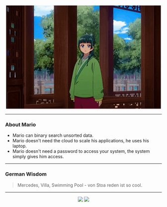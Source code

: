 <p align="center">
  <img src="assets/maomao.gif" />
</p>

---

### About Mario
- Mario can binary search unsorted data.
- Mario doesn't need the cloud to scale his applications, he uses his laptop.
- Mario doesn't need a password to access your system, the system simply gives him access.

---

### German Wisdom
> Mercedes, Villa, Swimming Pool - von Stoa reden ist so cool.

---

<p align="center">
  <a>
    <img height="180em" src="https://github-readme-stats-eight-theta.vercel.app/api?username=Torfkopp&show_icons=true&theme=dark&include_all_commits=true&count_private=true"/>
  </a>
  <a href="https://github.com/Torfkopp?tab=repositories">
    <img height="180em" src="https://github-readme-stats-eight-theta.vercel.app/api/top-langs/?username=torfkopp&layout=compact&theme=dark&langs_count=8&hide=java"/>
  </a>
</p>
